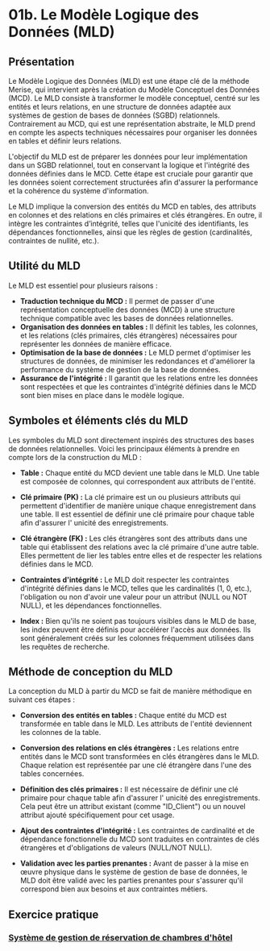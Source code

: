 # 01b. Le Modèle Logique des Données (MLD)

## Présentation

Le Modèle Logique des Données (MLD) est une étape clé de la méthode Merise, qui intervient après la création du Modèle
Conceptuel des Données (MCD). Le MLD consiste à transformer le modèle conceptuel, centré sur les entités et leurs
relations, en une structure de données adaptée aux systèmes de gestion de bases de données (SGBD) relationnels.
Contrairement au MCD, qui est une représentation abstraite, le MLD prend en compte les aspects techniques nécessaires
pour organiser les données en tables et définir leurs relations.

L'objectif du MLD est de préparer les données pour leur implémentation dans un SGBD relationnel, tout en conservant la
logique et l'intégrité des données définies dans le MCD. Cette étape est cruciale pour garantir que les données soient
correctement structurées afin d'assurer la performance et la cohérence du système d'information.

Le MLD implique la conversion des entités du MCD en tables, des attributs en colonnes et des relations en clés primaires
et clés étrangères. En outre, il intègre les contraintes d’intégrité, telles que l'unicité des identifiants, les
dépendances fonctionnelles, ainsi que les règles de gestion (cardinalités, contraintes de nullité, etc.).

## Utilité du MLD

Le MLD est essentiel pour plusieurs raisons :

- **Traduction technique du MCD :** Il permet de passer d'une représentation conceptuelle des données (MCD) à une
  structure technique compatible avec les bases de données relationnelles.
- **Organisation des données en tables :** Il définit les tables, les colonnes, et les relations (clés primaires, clés
  étrangères) nécessaires pour représenter les données de manière efficace.
- **Optimisation de la base de données :** Le MLD permet d'optimiser les structures de données, de minimiser les
  redondances et d'améliorer la performance du système de gestion de la base de données.
- **Assurance de l'intégrité :** Il garantit que les relations entre les données sont respectées et que les contraintes
  d'intégrité définies dans le MCD sont bien mises en place dans le modèle logique.

## Symboles et éléments clés du MLD

Les symboles du MLD sont directement inspirés des structures des bases de données relationnelles. Voici les principaux
éléments à prendre en compte lors de la construction du MLD :

- **Table :** Chaque entité du MCD devient une table dans le MLD. Une table est composée de colonnes, qui correspondent
  aux attributs de l'entité.

- **Clé primaire (PK) :** La clé primaire est un ou plusieurs attributs qui permettent d'identifier de manière unique
  chaque enregistrement dans une table. Il est essentiel de définir une clé primaire pour chaque table afin d'assurer l'
  unicité des enregistrements.

- **Clé étrangère (FK) :** Les clés étrangères sont des attributs dans une table qui établissent des relations avec la
  clé primaire d'une autre table. Elles permettent de lier les tables entre elles et de respecter les relations définies
  dans le MCD.

- **Contraintes d'intégrité :** Le MLD doit respecter les contraintes d'intégrité définies dans le MCD, telles que les
  cardinalités (1, 0, etc.), l'obligation ou non d'avoir une valeur pour un attribut (NULL ou NOT NULL), et les
  dépendances fonctionnelles.

- **Index :** Bien qu'ils ne soient pas toujours visibles dans le MLD de base, les index peuvent être définis pour
  accélérer l'accès aux données. Ils sont généralement créés sur les colonnes fréquemment utilisées dans les requêtes de
  recherche.

## Méthode de conception du MLD

La conception du MLD à partir du MCD se fait de manière méthodique en suivant ces étapes :

- **Conversion des entités en tables :** Chaque entité du MCD est transformée en table dans le MLD. Les attributs de
  l'entité deviennent les colonnes de la table.

- **Conversion des relations en clés étrangères :** Les relations entre entités dans le MCD sont transformées en clés
  étrangères dans le MLD. Chaque relation est représentée par une clé étrangère dans l'une des tables concernées.

- **Définition des clés primaires :** Il est nécessaire de définir une clé primaire pour chaque table afin d'assurer l'
  unicité des enregistrements. Cela peut être un attribut existant (comme "ID_Client") ou un nouvel attribut ajouté
  spécifiquement pour cet usage.

- **Ajout des contraintes d'intégrité :** Les contraintes de cardinalité et de dépendance fonctionnelle du MCD sont
  traduites en contraintes de clés étrangères et d'obligations de valeurs (NULL/NOT NULL).

- **Validation avec les parties prenantes :** Avant de passer à la mise en œuvre physique dans le système de gestion de
  base de données, le MLD doit être validé avec les parties prenantes pour s'assurer qu'il correspond bien aux besoins
  et aux contraintes métiers.

## Exercice pratique

### [Système de gestion de réservation de chambres d'hôtel](../Exercices/%C3%89nonc%C3%A9/01b%20-%20Le%20Mod%C3%A8le%20Logique%20des%20Donn%C3%A9es%20-%20Exercice%202.md)
